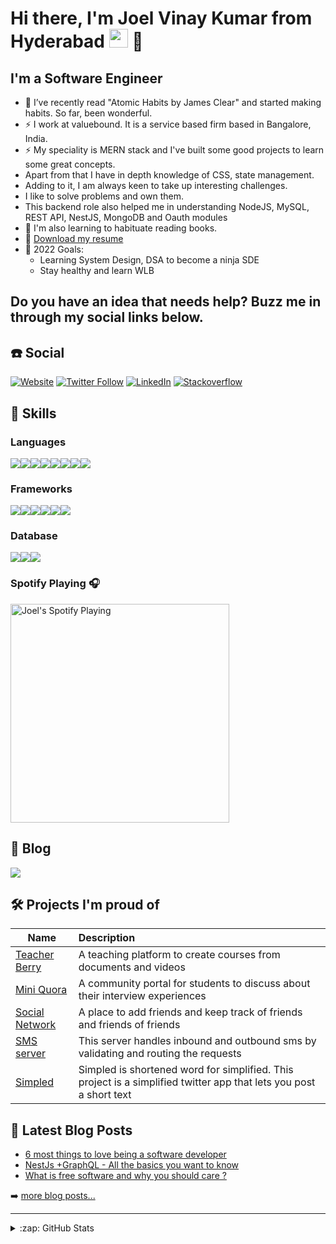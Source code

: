 # Hi there, I'm Joel Vinay Kumar from Hyderabad <img src="https://png.pngtree.com/png-vector/20200418/ourlarge/pngtree-charminar-illustration-of-historical-monument-hyderabad-vector-png-image_2189907.jpg" width="30" height="30" />  👋

## I'm a Software Engineer

- 🌱 I’ve recently read "Atomic Habits by James Clear" and started making habits. So far, been wonderful.
- ⚡ I work at valuebound. It is a service based firm based in Bangalore, India.
- ⚡ My speciality is MERN stack and I've built some good projects to learn some great concepts.
- Apart from that I have in depth knowledge of CSS, state management.
- Adding to it, I am  always keen to take up interesting challenges.
- I like to solve problems and own them.
- This backend role also helped me in understanding NodeJS, MySQL, REST API, NestJS, MongoDB and Oauth modules 
- 👯 I'm also learning to habituate reading books.
- 📜 [Download my resume](https://github.com/joelvinaykumar/joelvinaykumar/blob/main/Joel_SWE_3YoE__FE.pdf)
- 🥅 2022 Goals: 
    - Learning System Design, DSA to become a ninja SDE
    - Stay healthy and learn WLB

## Do you have an idea that needs help? Buzz me in through my social links below.

## ☎️ Social

[![Website](https://img.shields.io/website?label=joel.swecha.io&style=for-the-badge&url=http%3A%2F%2Fjoel-cv.web.app)](https://joel-cv.web.app)
[![Twitter Follow](https://img.shields.io/twitter/follow/coderspider?color=1DA1F2&logo=twitter&style=for-the-badge)](https://twitter.com/intent/follow?original_referer=https%3A%2F%2Fgithub.com%2Fcoderspider&screen_name=coderspider)
[![LinkedIn](https://img.shields.io/badge/LinkedIn-0077B5?style=for-the-badge&logo=linkedin&logoColor=white)](https://linkedin.com/in/joelvinaykumar)
[![Stackoverflow](https://img.shields.io/badge/Stack_Overflow-FE7A16?style=for-the-badge&logo=stack-overflow&logoColor=white)](https://stackoverflow.com/users/9003465/joel-vinay-kumar)

## 🚀 Skills

### Languages
<div style="display:flex;">
<img src="https://img.shields.io/badge/Python-3776AB?style=for-the-badge&logo=python&logoColor=white" />
<img src="https://img.shields.io/badge/JavaScript-F7DF1E?style=for-the-badge&logo=javascript&logoColor=black" /> 
<img src="https://img.shields.io/badge/TypeScript-007ACC?style=for-the-badge&logo=typescript&logoColor=white" />
<img src="https://img.shields.io/badge/HTML5-E34F26?style=for-the-badge&logo=html5&logoColor=white" />
<img src="https://img.shields.io/badge/CSS3-1572B6?style=for-the-badge&logo=css3&logoColor=white" />
<img src="https://img.shields.io/badge/C-00599C?style=for-the-badge&logo=c&logoColor=white" />
<img src="https://img.shields.io/badge/Java-ED8B00?style=for-the-badge&logo=java&logoColor=white" />
<img src="https://img.shields.io/badge/Dart-0175C2?style=for-the-badge&logo=dart&logoColor=white" />
</div>

### Frameworks
<div style="display:flex;">
<img src="https://img.shields.io/badge/Node.js-43853D?style=for-the-badge&logo=node.js&logoColor=white" />
<img src="https://img.shields.io/badge/React-20232A?style=for-the-badge&logo=react&logoColor=61DAFB" />
<img src="https://img.shields.io/badge/React_Native-20232A?style=for-the-badge&logo=react&logoColor=61DAFB" /> 
<img src="https://img.shields.io/badge/Vue.js-35495E?style=for-the-badge&logo=vue.js&logoColor=4FC08D" />
<img src="https://img.shields.io/badge/Flask-000000?style=for-the-badge&logo=flask&logoColor=white" />
<img src="https://img.shields.io/badge/Flutter-02569B?style=for-the-badge&logo=flutter&logoColor=white" /> 
</div>

### Database
<div style="display:flex;">
<img src="https://img.shields.io/badge/MySQL-00000F?style=for-the-badge&logo=mysql&logoColor=white" />
<img src="https://img.shields.io/badge/PostgreSQL-316192?style=for-the-badge&logo=postgresql&logoColor=white" /> 
<img src="https://img.shields.io/badge/MongoDB-4EA94B?style=for-the-badge&logo=mongodb&logoColor=white" />
</div>

### Spotify Playing 🎧

[<img src="https://now-playing-codestackr.vercel.app/api/spotify-playing" alt="Joel's Spotify Playing" width="350" />](https://open.spotify.com/user/fv1vkgyjb84fha3jlx5wcvb6f)

## 📝 Blog

[<img src="https://img.shields.io/badge/dev.to-0A0A0A?style=for-the-badge&logo=dev.to&logoColor=white" />](https://dev.to/joelvinaykumar)

## 🛠 Projects I'm proud of

| Name   | Description      |
|----------|:-------------|
| [Teacher Berry](https://github.com/joelvinaykumar/learngram) |  A teaching platform to create courses from documents and videos |
| [Mini Quora](https://github.com/joelvinaykumar/MiniQuora) |  A community portal for students to discuss about their interview experiences |
| [Social Network](https://github.com/joelvinaykumar/social-network) |    A place to add friends and keep track of friends and friends of friends   |
| [SMS server](https://github.com/joelvinaykumar/sms-server) | This server handles inbound and outbound sms by validating and routing the requests |
| [Simpled](https://github.com/joelvinaykumar/simpled) | Simpled is shortened word for simplified. This project is a simplified twitter app that lets you post a short text |

## 📕 Latest Blog Posts

<!-- BLOG-POST-LIST:START -->
- [6 most things to love being a software developer](https://dev.to/joelvinaykumar/6-most-things-to-love-as-a-software-developer-3pj)
- [NestJs +GraphQL - All the basics you want to know](https://dev.to/joelvinaykumar/how-i-understood-nestjs-graphql-mongoose-trilogy-55id)
- [What is free software and why you should care ?](https://dev.to/joelvinaykumar/what-is-free-software-and-why-you-should-care-3oej)
<!-- BLOG-POST-LIST:END -->

➡️ [more blog posts...](https://dev.to/JoelVinayKumar)

---

<details>
  <summary>:zap: GitHub Stats</summary>

  <img align="left" alt="joelvinaykumar's GitHub Stats" src="https://github-readme-stats.vercel.app/api?username=joelvinaykumar&show_icons=true&hide_border=true" />

</details>

[website]: https://joel-cv.web.app
[twitter]: https://twitter.com/coderpsider
[instagram]: https://instagram.com/coderspider
[linkedin]: https://linkedin.com/in/joelvinaykumar
